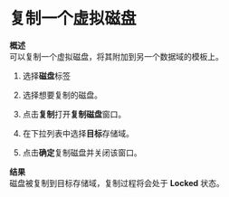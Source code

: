 # 复制一个虚拟磁盘

**概述**<br/>
可以复制一个虚拟磁盘，将其附加到另一个数据域的模板上。

1. 选择**磁盘**标签

2. 选择想要复制的磁盘。

3. 点击**复制**打开**复制磁盘**窗口。

4. 在下拉列表中选择**目标**存储域。

5. 点击**确定**复制磁盘并关闭该窗口。

**结果**<br/>
磁盘被复制到目标存储域，复制过程将会处于 **Locked**
状态。
